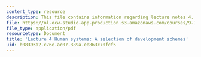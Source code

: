 ```yaml
---
content_type: resource
description: This file contains information regarding lecture notes 4.
file: https://ol-ocw-studio-app-production.s3.amazonaws.com/courses/9-70-social-psychology-spring-2013/b08393a2c76eac07389aee863c70fcf5_MIT9_70S13_dvlpt_schms_L4.pdf
file_type: application/pdf
resourcetype: Document
title: 'Lecture 4 Human systems: A selection of development schemes'
uid: b08393a2-c76e-ac07-389a-ee863c70fcf5
---
```

